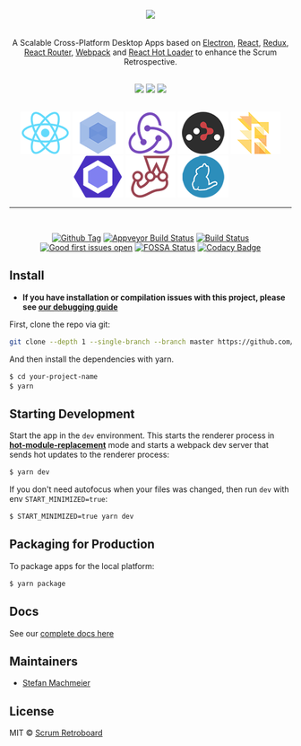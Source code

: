 <div align="center">
<br>
<img src="https://user-images.githubusercontent.com/18898803/50174885-ad5b4f00-02fb-11e9-957c-f9e4afd01b6c.png" width="600px" />

</div>

<br>

<p align="center">
A Scalable Cross-Platform Desktop Apps based on  <a href="http://electron.atom.io/">Electron</a>, <a href="https://facebook.github.io/react/">React</a>, <a href="https://github.com/reactjs/redux">Redux</a>, <a href="https://github.com/reactjs/react-router">React Router</a>, <a href="http://webpack.github.io/docs/">Webpack</a> and <a href="https://github.com/gaearon/react-hot-loader">React Hot Loader</a> to enhance the Scrum Retrospective.
</p>

<div align="center">
<br>
<img src="https://forthebadge.com/images/badges/built-with-love.svg" />
<img src="https://forthebadge.com/images/badges/made-with-javascript.svg" />
<img src="https://forthebadge.com/images/badges/for-you.svg" />
</div>

<br>

<div align="center">

<a href="https://facebook.github.io/react/"><img src="./internals/img/react-padded-90.png" /></a>
<a href="https://webpack.github.io/"><img src="./internals/img/webpack-padded-90.png" /></a>
<a href="http://redux.js.org/"><img src="./internals/img/redux-padded-90.png" /></a>
<a href="https://github.com/ReactTraining/react-router"><img src="./internals/img/react-router-padded-90.png" /></a>
<a href="https://flowtype.org/"><img src="./internals/img/flow-padded-90.png" /></a>
<a href="http://eslint.org/"><img src="./internals/img/eslint-padded-90.png" /></a>
<a href="https://facebook.github.io/jest/"><img src="./internals/img/jest-padded-90.png" /></a>
<a href="https://yarnpkg.com/"><img src="./internals/img/yarn-padded-90.png" /></a>

</div>

<hr>
<br>

<div align="center">

[![Github Tag][github-tag-image]][github-tag-url]
[![Appveyor Build Status][appveyor-image]][appveyor-url]
[![Build Status][travis-image]][travis-url]
[![Good first issues open][good-first-issue-image]][good-first-issue-url]
[![FOSSA Status][fossa-image]][fossa-url]
[![Codacy Badge][codacy-image]][codacy-url]

</div>

## Install

- **If you have installation or compilation issues with this project, please see [our debugging guide](https://github.com/stefanDeveloper/scrum-retroboard/issues/400)**

First, clone the repo via git:

```bash
git clone --depth 1 --single-branch --branch master https://github.com/stefanDeveloper/scrum-retroboard.git your-project-name
```

And then install the dependencies with yarn.

```bash
$ cd your-project-name
$ yarn
```

## Starting Development

Start the app in the `dev` environment. This starts the renderer process in [**hot-module-replacement**](https://webpack.js.org/guides/hmr-react/) mode and starts a webpack dev server that sends hot updates to the renderer process:

```bash
$ yarn dev
```

If you don't need autofocus when your files was changed, then run `dev` with env `START_MINIMIZED=true`:

```bash
$ START_MINIMIZED=true yarn dev
```

## Packaging for Production

To package apps for the local platform:

```bash
$ yarn package
```

## Docs

See our [complete docs here](https://github.com/stefanDeveloper/scrum-retroboard/wiki)

## Maintainers

- [Stefan Machmeier](https://github.com/stefanDeveloper)

## License

MIT © [Scrum Retroboard](https://github.com/stefanDeveloper/scrum-retroboard)

[github-tag-image]: https://img.shields.io/github/tag/stefanDeveloper/scrum-retroboard.svg?label=version
[github-tag-url]: https://github.com/stefanDeveloper/scrum-retroboard/releases/latest
[good-first-issue-image]: https://img.shields.io/github/issues/stefanDeveloper/scrum-retroboard/good%20first%20issue.svg?label=good%20first%20issues
[good-first-issue-url]: https://github.com/stefanDeveloper/scrum-retroboard/issues?q=is%3Aopen+is%3Aissue+label%3A"good+first+issue"
[appveyor-image]: https://ci.appveyor.com/api/projects/status/33f3ukwrwv3xr22a?svg=true
[appveyor-url]: https://ci.appveyor.com/project/stefanDeveloper/scrum-retroboard/branch/master
[fossa-image]: https://app.fossa.io/api/projects/git%2Bgithub.com%2FstefanDeveloper%2Fscrum-retroboard.svg?type=shield
[fossa-url]: https://app.fossa.io/projects/git%2Bgithub.com%2FstefanDeveloper%2Fscrum-retroboard?ref=badge_shield
[travis-image]: https://travis-ci.org/stefanDeveloper/scrum-retroboard.svg?branch=master
[travis-url]: https://travis-ci.org/stefanDeveloper/scrum-retroboard
[codacy-image]: https://api.codacy.com/project/badge/Grade/9ac3a109038141af913794d323a040b7
[codacy-url]: https://app.codacy.com/app/stefanDeveloper/scrum-retroboard?utm_source=github.com&utm_medium=referral&utm_content=stefanDeveloper/scrum-retroboard&utm_campaign=Badge_Grade_Dashboard

